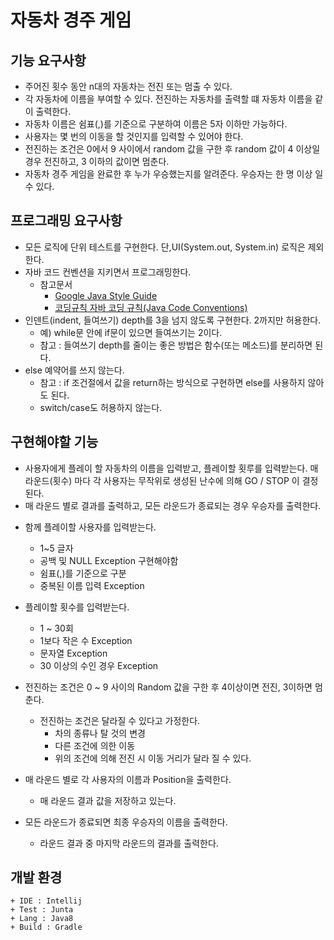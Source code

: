 # 자동차 경주 게임
## 기능 요구사항
+ 주어진 횟수 동안 n대의 자동차는 전진 또는 멈출 수 있다.
+ 각 자동차에 이름을 부여할 수 있다.  전진하는 자동차를 출력할 떄 자동차 이름을 같이 출력한다. 
+ 자동차 이름은 쉼표(,)를 기준으로 구분하여 이름은 5자 이하만 가능하다.
+ 사용자는 몇 번의 이동을 할 것인지를 입력할 수 있어야 한다.
+ 전진하는 조건은 0에서 9 사이에서 random 값을 구한 후 random 값이 4 이상일 경우 전진하고, 3 이하의 값이면 멈춘다.
+ 자동차 경주 게임을 완료한 후 누가 우승했는지를 알려준다. 우승자는 한 명 이상 일 수 있다.

## 프로그래밍 요구사항
+ 모든 로직에 단위 테스트를 구현한다. 단,UI(System.out, System.in) 로직은 제외한다.
+ 자바 코드 컨벤션을 지키면서 프로그래밍한다.
	+ 참고문서 
		+ [Google Java Style Guide](https://google.github.io/styleguide/javaguide.html)
		+ [코딩규칙 자바 코딩 규칙(Java Code Conventions)](https://myeonguni.tistory.com/1596)
+ 인덴트(indent, 들여쓰기) depth를 3을 넘지 않도록 구현한다. 2까지만 허용한다. 
	+ 예) while문 안에 if문이 있으면 들여쓰기는 2이다.
	+ 참고 : 들여쓰기 depth를 줄이는 좋은 방법은 함수(또는 메소드)를 분리하면 된다.
+ else 예약어를 쓰지 않는다.
	+ 참고 : if 조건절에서 값을 return하는 방식으로 구현하면 else를 사용하지 않아도 된다.
	+ switch/case도 허용하지 않는다.

## 구현해야할 기능
- 사용자에게 플레이 할 자동차의 이름을 입력받고, 플레이할 횟루를 입력받는다. 매 라운드(횟수) 마다 각 사용자는 무작위로 생성된 난수에 의해 GO / STOP 이 결정된다.
- 매 라운드 별로 결과를 출력하고, 모든 라운드가 종료되는 경우 우승자를 출력한다.

+ 함께 플레이할 사용자를 입력받는다.
	+ 1~5 글자
	+ 공백 및 NULL Exception 구현해야함
	+ 쉼표(,)를 기준으로 구분 
	+ 중복된 이름 입력 Exception 
	
+ 플레이할 횟수를 입력받는다.
	+ 1 ~ 30회 
	+ 1보다 작은 수 Exception
	+ 문자열 Exception 
	+ 30 이상의 수인 경우 Exception

+ 전진하는 조건은 0 ~ 9 사이의 Random 값을 구한 후 4이상이면 전진, 3이하면 멈춘다.
	+ 전진하는 조건은 달라질 수 있다고 가정한다.
		+ 차의 종류나 탈 것의 변경
		+ 다른 조건에 의한 이동
		+ 위의 조건에 의해 전진 시 이동 거리가 달라 질 수 있다.

+ 매 라운드 별로 각 사용자의 이름과 Position을 출력한다.
	+ 매 라운드 결과 값을 저장하고 있는다.
	
+ 모든 라운드가 종료되면 최종 우승자의 이름을 출력한다.
	+ 라운드 결과 중 마지막 라운드의 결과를 출력한다.

## 개발 환경
	+ IDE : Intellij
	+ Test : Junta
	+ Lang : Java8
	+ Build : Gradle
